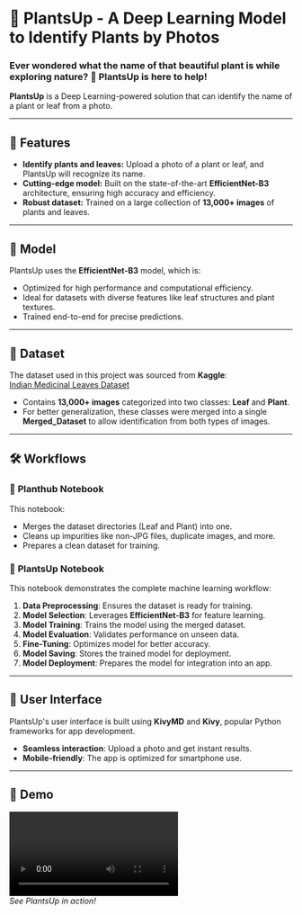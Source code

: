 # 🌿 PlantsUp - A Deep Learning Model to Identify Plants by Photos  

### Ever wondered what the name of that beautiful plant is while exploring nature? 🌱 **PlantsUp** is here to help!  
**PlantsUp** is a Deep Learning-powered solution that can identify the name of a plant or leaf from a photo.  

---

## 🚀 Features  
- **Identify plants and leaves:** Upload a photo of a plant or leaf, and PlantsUp will recognize its name.  
- **Cutting-edge model:** Built on the state-of-the-art **EfficientNet-B3** architecture, ensuring high accuracy and efficiency.  
- **Robust dataset:** Trained on a large collection of **13,000+ images** of plants and leaves.  

---

## 🧠 Model  
PlantsUp uses the **EfficientNet-B3** model, which is:  
- Optimized for high performance and computational efficiency.  
- Ideal for datasets with diverse features like leaf structures and plant textures.  
- Trained end-to-end for precise predictions.  

---

## 📂 Dataset  
The dataset used in this project was sourced from **Kaggle**:  
[Indian Medicinal Leaves Dataset](https://www.kaggle.com/datasets/aryashah2k/indian-medicinal-leaves-dataset)  
- Contains **13,000+ images** categorized into two classes: **Leaf** and **Plant**.  
- For better generalization, these classes were merged into a single **Merged_Dataset** to allow identification from both types of images.  

---

## 🛠️ Workflows  

### 🔧 **Planthub Notebook**  
This notebook:  
- Merges the dataset directories (Leaf and Plant) into one.  
- Cleans up impurities like non-JPG files, duplicate images, and more.  
- Prepares a clean dataset for training.  

### 🧪 **PlantsUp Notebook**  
This notebook demonstrates the complete machine learning workflow:  
1. **Data Preprocessing**: Ensures the dataset is ready for training.  
2. **Model Selection**: Leverages **EfficientNet-B3** for feature learning.  
3. **Model Training**: Trains the model using the merged dataset.  
4. **Model Evaluation**: Validates performance on unseen data.  
5. **Fine-Tuning**: Optimizes model for better accuracy.  
6. **Model Saving**: Stores the trained model for deployment.  
7. **Model Deployment**: Prepares the model for integration into an app.  

---

## 📱 User Interface  
PlantsUp's user interface is built using **KivyMD** and **Kivy**, popular Python frameworks for app development.  
- **Seamless interaction**: Upload a photo and get instant results.  
- **Mobile-friendly**: The app is optimized for smartphone use.  

---

## 📸 Demo  
![PlantsUp Demo](https://github.com/yashSal-99/PlantsUp/blob/main/Demo1.mp4)  
_See PlantsUp in action!_

